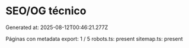 # SEO/OG técnico

Generated at: 2025-08-12T00:46:21.277Z

Páginas con metadata export: 1 / 5
robots.ts: present
sitemap.ts: present
